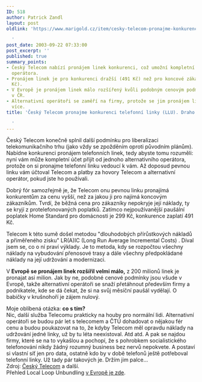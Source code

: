 ```yaml
---
ID: 518
author: Patrick Zandl
layout: post
oldlink: 'https://www.marigold.cz/item/cesky-telecom-pronajme-konkurenci-telefonni-linky-llu-draho

  '
post_date: 2003-09-22 07:33:00
post_excerpt: ''
published: true
summary_points:
- Český Telecom nabízí pronájem linek konkurenci, což umožní kompletní účet od alternativního
  operátora.
- Pronájem linek je pro konkurenci dražší (491 Kč) než pro koncové zákazníky (299
  Kč).
- V Evropě je pronájem linek málo rozšířený kvůli podobným cenovým podmínkám jako
  v ČR.
- Alternativní operátoři se zaměří na firmy, protože se jim pronájem linek vyplatí
  více.
title: 'Český Telecom pronajme konkurenci telefonní linky (LLU). Draho.

  '
---
```


<p>
Český Telecom konečně splnil další podmínku pro liberalizaci telekomunikačního trhu (jako vždy se zpožděním oproti původním plánům). Nabídne konkurenci pronájem telefonních linek, tedy abyste tomu rozuměli: nyní vám může kompletní účet přijít od jednoho alternativního operátora, protože on si pronajme telefonní linku vedoucí k vám. Až doposud pevnou linku vám účtoval Telecom a platby za hovory Telecom a alternativní operátor, pokud jste ho používali. </p>

<p>
Dobrý fór samozřejmě je, že Telecom onu pevnou linku pronajímá konkurentům za cenu vyšší, než za jakou ji pro najímá koncovým zákazníkům. Tvrdí, že běžná cena pro zákazníky nepokryje její náklady, ty se kryjí z protelefonovaných poplatků. Zatímco nejpoužívanější paušální poplatek Home Standard pro domácnosti je 299 Kč, konkurence zaplatí 491 Kč. </p>

<p>
Telecom k této sumě došel metodou "dlouhodobých přírůstkových nákladů a přiměřeného zisku" LR(A)IC (Long Run Average Incremental Costs) . Díval jsem se, co o ní praví výklady. Je to metoda, kdy se rozpočtou všechny náklady na vybudování přenosové trasy a dále všechny předpokládané náklady na její udržování a modernizaci. </p>

<p>
V <STRONG>Evropě se pronájem linek rozšířil velmi málo,</STRONG> z 200 milionů linek je pronajat asi milion. Jak by ne, podobné cenové podmínky jsou všude v Evropě, takže alternativní operátoři se snaží přetáhnout především firmy a podnikatele, kde se dá čekat, že si na svůj měsíční paušál vydělají. O babičky v krušnohoří je zájem nulový. </p>

<p>
Moje oblíbená otázka: <STRONG>co s tím?</STRONG> <BR>Nic, další služba Telecomu prakticky na houby pro normální lidi. Alternativní operátoři se budou pár let s telecomem a ČTÚ dohadovat o nějakou fér cenu a budou poukazovat na to, že kdyby Telecom měl opravdu náklady na udržování jedné linky, už by tu léta neexistoval. Atd atd. A pak se najdou firmy, které se na to vykašlou a pochopí, že s pohrobkem socialistického telefonování nikdy žádný rozumný business bez nervů nepokvete. A postaví si vlastní síť jen pro data, ostatně kdo by v době telefonů ještě potřeboval telefonní linky. Už tady pár takových je. Držím jim palce...<BR>Zdroj: <A href="http://www.telecom.cz/infocentrum/tiskove_centrum/tiskove_zpravy/clanek.php?tz=19092003_1" target=_blank>Český Telecom</A> a další.<BR>Přehled Local Loop Unbundling <A href="http://www.analysys.com/atlas/series/LLUB.asp" target=_blank>v Evropě je zde</A>. </p>